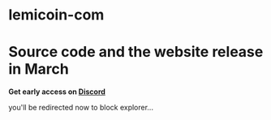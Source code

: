 # lemicoin-com

<meta http-equiv="refresh" content="3; url=https://explorer.lemicoin.com/" />

# Source code and the website release in March
<b>Get early access on [Discord](https://discord.lemicoin.com)</b>

you'll be redirected now to block explorer...